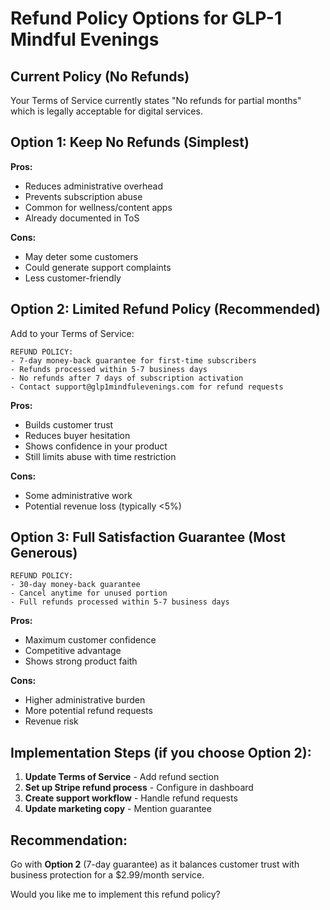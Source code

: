 # Refund Policy Options for GLP-1 Mindful Evenings

## Current Policy (No Refunds)
Your Terms of Service currently states "No refunds for partial months" which is legally acceptable for digital services.

## Option 1: Keep No Refunds (Simplest)
**Pros:**
- Reduces administrative overhead
- Prevents subscription abuse
- Common for wellness/content apps
- Already documented in ToS

**Cons:**
- May deter some customers
- Could generate support complaints
- Less customer-friendly

## Option 2: Limited Refund Policy (Recommended)
Add to your Terms of Service:

```
REFUND POLICY:
- 7-day money-back guarantee for first-time subscribers
- Refunds processed within 5-7 business days
- No refunds after 7 days of subscription activation
- Contact support@glp1mindfulevenings.com for refund requests
```

**Pros:**
- Builds customer trust
- Reduces buyer hesitation
- Shows confidence in your product
- Still limits abuse with time restriction

**Cons:**
- Some administrative work
- Potential revenue loss (typically <5%)

## Option 3: Full Satisfaction Guarantee (Most Generous)
```
REFUND POLICY:
- 30-day money-back guarantee
- Cancel anytime for unused portion
- Full refunds processed within 5-7 business days
```

**Pros:**
- Maximum customer confidence
- Competitive advantage
- Shows strong product faith

**Cons:**
- Higher administrative burden
- More potential refund requests
- Revenue risk

## Implementation Steps (if you choose Option 2):

1. **Update Terms of Service** - Add refund section
2. **Set up Stripe refund process** - Configure in dashboard
3. **Create support workflow** - Handle refund requests
4. **Update marketing copy** - Mention guarantee

## Recommendation:
Go with **Option 2** (7-day guarantee) as it balances customer trust with business protection for a $2.99/month service.

Would you like me to implement this refund policy?